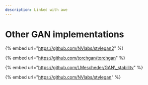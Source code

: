 ```yaml
---
description: Linked with awe
---
```


# Other GAN implementations

{% embed url="https://github.com/NVlabs/stylegan2" %}

{% embed url="https://github.com/torchgan/torchgan" %}

{% embed url="https://github.com/LMescheder/GAN\_stability" %}

{% embed url="https://github.com/NVlabs/stylegan" %}

